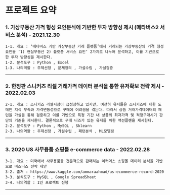 프로젝트 요약
======================

### 1. 가상부동산 가격 형성 요인분석에 기반한 투자 방향성 제시 (메타버스2 서비스 분석) - 2021.12.30

  	1-1. 개요 : ‘메타버스 기반 가상부동산 거래 플랫폼’에서 거래되는 가상부동산의 가격 형성 요인을 ‘1) 현실부동산 2) 플랫폼 서비스 요인’ 2가지로 나누어 분석하고, 이를 기반으로 한 투자 방향성을 제시한다.
   	1-2. 분석도구 : Python , Excel
	1-3. 나의역할 : 주제선정 , 문제정의 , 가설수립 , 가설검증

****

### 2. 한정판 스니커즈 리셀 거래가격 데이터 분석을 통한 유저확보 전략 제시 - 2022.02.03

	2-1. 개요 : 스니커즈 리셀시장이 급성장하고 있지만, 여전히 유저들은 스니커즈에 대한 도메인 지식 부족과 가격변동성으로 구매에 어려움을 겪는다. 따라서 상품 거래가격데이터의 패턴을 가설을 통해 검증하고 이를 기반으로 특정 기간 내 상품의 최저가격 및 적정구매시기 판단의 기준을 제시한다. 결론적으로 구매 니즈가 있는 유저를 위한 액션플랜을 제시한다.
  	2-2. 분석도구 : Python , MySQL , Sklearn
  	2-3. 나의역할 : 주제선정 , 가설수립 , 패턴분석 , ML모델링

****

### 3. 2020 US 사무용품 쇼핑몰 e-commerce data - 2022.02.28

	3-1. 개요 : 미국에서 사무용품을 전문적으로 판매하는 이커머스 쇼핑몰 데이터 분석을 기반으로 비즈니스 전략 제안
	3-2. 출처 : https://www.kaggle.com/ammaraahmad/us-ecommerce-record-2020
	3-3. 분석도구 : MySQL , Google SpreadSheet
	3-4. 나의역할 : 1인 프로젝트 진행
  
****
